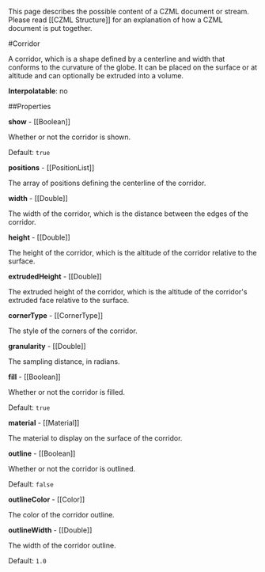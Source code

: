This page describes the possible content of a CZML document or stream.  Please read [[CZML Structure]] for an explanation of how a CZML document is put together.

#Corridor

A corridor, which is a shape defined by a centerline and width that conforms to the curvature of the globe. It can be placed on the surface or at altitude and can optionally be extruded into a volume.

**Interpolatable**: no

##Properties

**show** - [[Boolean]]

Whether or not the corridor is shown.

Default: `true`


**positions** - [[PositionList]]

The array of positions defining the centerline of the corridor.


**width** - [[Double]]

The width of the corridor, which is the distance between the edges of the corridor.


**height** - [[Double]]

The height of the corridor, which is the altitude of the corridor relative to the surface.


**extrudedHeight** - [[Double]]

The extruded height of the corridor, which is the altitude of the corridor's extruded face relative to the surface.


**cornerType** - [[CornerType]]

The style of the corners of the corridor.


**granularity** - [[Double]]

The sampling distance, in radians.


**fill** - [[Boolean]]

Whether or not the corridor is filled.

Default: `true`


**material** - [[Material]]

The material to display on the surface of the corridor.


**outline** - [[Boolean]]

Whether or not the corridor is outlined.

Default: `false`


**outlineColor** - [[Color]]

The color of the corridor outline.


**outlineWidth** - [[Double]]

The width of the corridor outline.

Default: `1.0`



